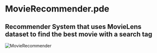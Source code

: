 # MovieRecommender.pde
## Recommender System that uses MovieLens dataset to find the best movie with a search tag
![MovieRecommender](https://user-images.githubusercontent.com/24845911/59505783-dbdb7080-8ebf-11e9-9dfa-2d0438fa24b8.gif)
